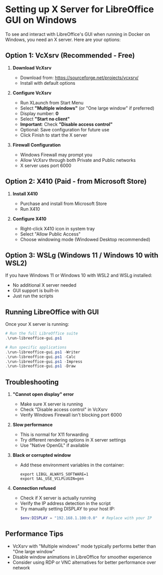 # Setting up X Server for LibreOffice GUI on Windows

To see and interact with LibreOffice's GUI when running in Docker on Windows, you need an X server. Here are your options:

## Option 1: VcXsrv (Recommended - Free)

1. **Download VcXsrv**
   - Download from: https://sourceforge.net/projects/vcxsrv/
   - Install with default options

2. **Configure VcXsrv**
   - Run XLaunch from Start Menu
   - Select **"Multiple windows"** (or "One large window" if preferred)
   - Display number: **0**
   - Select **"Start no client"**
   - **Important**: Check **"Disable access control"**
   - Optional: Save configuration for future use
   - Click Finish to start the X server

3. **Firewall Configuration**
   - Windows Firewall may prompt you
   - Allow VcXsrv through both Private and Public networks
   - X server uses port 6000

## Option 2: X410 (Paid - from Microsoft Store)

1. **Install X410**
   - Purchase and install from Microsoft Store
   - Run X410

2. **Configure X410**
   - Right-click X410 icon in system tray
   - Select "Allow Public Access"
   - Choose windowing mode (Windowed Desktop recommended)

## Option 3: WSLg (Windows 11 / Windows 10 with WSL2)

If you have Windows 11 or Windows 10 with WSL2 and WSLg installed:
- No additional X server needed
- GUI support is built-in
- Just run the scripts

## Running LibreOffice with GUI

Once your X server is running:

```powershell
# Run the full LibreOffice suite
.\run-libreoffice-gui.ps1

# Run specific applications
.\run-libreoffice-gui.ps1 -Writer
.\run-libreoffice-gui.ps1 -Calc
.\run-libreoffice-gui.ps1 -Impress
.\run-libreoffice-gui.ps1 -Draw
```

## Troubleshooting

1. **"Cannot open display" error**
   - Make sure X server is running
   - Check "Disable access control" in VcXsrv
   - Verify Windows Firewall isn't blocking port 6000

2. **Slow performance**
   - This is normal for X11 forwarding
   - Try different rendering options in X server settings
   - Use "Native OpenGL" if available

3. **Black or corrupted window**
   - Add these environment variables in the container:
     ```
     export LIBGL_ALWAYS_SOFTWARE=1
     export SAL_USE_VCLPLUGIN=gen
     ```

4. **Connection refused**
   - Check if X server is actually running
   - Verify the IP address detection in the script
   - Try manually setting DISPLAY to your host IP:
     ```powershell
     $env:DISPLAY = "192.168.1.100:0.0"  # Replace with your IP
     ```

## Performance Tips

- VcXsrv with "Multiple windows" mode typically performs better than "One large window"
- Disable window animations in LibreOffice for smoother experience
- Consider using RDP or VNC alternatives for better performance over network
